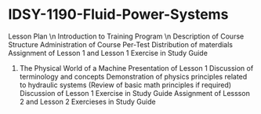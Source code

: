 # IDSY-1190-Fluid-Power-Systems
Lesson Plan \n
Introduction to Training Program \n
  Description of Course Structure
  Administration of Course Per-Test
  Distribution of materdials
  Assignment of Lesson 1 and Lesson 1 Exercise in Study Guide
1. The Physical World of a Machine
    Presentation of Lesson 1 
    Discussion of terminology and concepts
    Demonstration of physics principles related to hydraulic systems
    (Review of basic math principles if required)
    Discussion of Lesson 1 Exercise in Study Guide
    Assignment of Lessson 2 and Lesson 2 Exercieses in Study Guide
